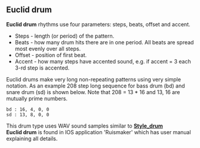 ## Euclid drum

**Euclid drum** rhythms use four parameters: steps, beats, offset and accent.

- Steps - length (or period) of the pattern.
- Beats - how many drum hits there are in one period. All beats are spread most evenly over all steps.
- Offset - position of first beat.
- Accent - how many steps have accented sound, e.g. if accent = 3 each 3-rd step is accented.

Euclid drums make very long non-repeating patterns using very simple notation. As an example 208 step long
sequence for bass drum (bd) and snare drum (sd) is shown below. Note that 208 = 13 * 16 and 13, 16 are mutually prime
numbers.

~~~
bd : 16, 4, 0, 0
sd : 13, 8, 0, 0
~~~

This drum type uses WAV sound samples similar to [**Style_drum**](./style_drum)  
**Euclid drum** is found in IOS application 'Ruismaker' which has user manual explaining all details.
